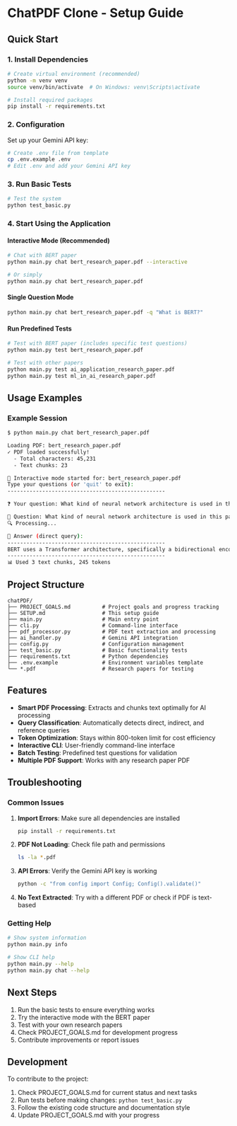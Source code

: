 # ChatPDF Clone - Setup Guide

## Quick Start

### 1. Install Dependencies
```bash
# Create virtual environment (recommended)
python -m venv venv
source venv/bin/activate  # On Windows: venv\Scripts\activate

# Install required packages
pip install -r requirements.txt
```

### 2. Configuration
Set up your Gemini API key:
```bash
# Create .env file from template
cp .env.example .env
# Edit .env and add your Gemini API key
```

### 3. Run Basic Tests
```bash
# Test the system
python test_basic.py
```

### 4. Start Using the Application

#### Interactive Mode (Recommended)
```bash
# Chat with BERT paper
python main.py chat bert_research_paper.pdf --interactive

# Or simply
python main.py chat bert_research_paper.pdf
```

#### Single Question Mode
```bash
python main.py chat bert_research_paper.pdf -q "What is BERT?"
```

#### Run Predefined Tests
```bash
# Test with BERT paper (includes specific test questions)
python main.py test bert_research_paper.pdf

# Test with other papers
python main.py test ai_application_research_paper.pdf
python main.py test ml_in_ai_research_paper.pdf
```

## Usage Examples

### Example Session
```bash
$ python main.py chat bert_research_paper.pdf

Loading PDF: bert_research_paper.pdf
✓ PDF loaded successfully!
  - Total characters: 45,231
  - Text chunks: 23

🎯 Interactive mode started for: bert_research_paper.pdf
Type your questions (or 'quit' to exit):
--------------------------------------------------

❓ Your question: What kind of neural network architecture is used in this paper?

🤔 Question: What kind of neural network architecture is used in this paper?
🔍 Processing...

🤖 Answer (direct query):
--------------------------------------------------
BERT uses a Transformer architecture, specifically a bidirectional encoder...
--------------------------------------------------
📊 Used 3 text chunks, 245 tokens
```

## Project Structure

```
chatPDF/
├── PROJECT_GOALS.md          # Project goals and progress tracking
├── SETUP.md                  # This setup guide
├── main.py                   # Main entry point
├── cli.py                    # Command-line interface
├── pdf_processor.py          # PDF text extraction and processing
├── ai_handler.py             # Gemini API integration
├── config.py                 # Configuration management
├── test_basic.py             # Basic functionality tests
├── requirements.txt          # Python dependencies
├── .env.example              # Environment variables template
└── *.pdf                     # Research papers for testing
```

## Features

- **Smart PDF Processing**: Extracts and chunks text optimally for AI processing
- **Query Classification**: Automatically detects direct, indirect, and reference queries
- **Token Optimization**: Stays within 800-token limit for cost efficiency
- **Interactive CLI**: User-friendly command-line interface
- **Batch Testing**: Predefined test questions for validation
- **Multiple PDF Support**: Works with any research paper PDF

## Troubleshooting

### Common Issues

1. **Import Errors**: Make sure all dependencies are installed
   ```bash
   pip install -r requirements.txt
   ```

2. **PDF Not Loading**: Check file path and permissions
   ```bash
   ls -la *.pdf
   ```

3. **API Errors**: Verify the Gemini API key is working
   ```bash
   python -c "from config import Config; Config().validate()"
   ```

4. **No Text Extracted**: Try with a different PDF or check if PDF is text-based

### Getting Help
```bash
# Show system information
python main.py info

# Show CLI help
python main.py --help
python main.py chat --help
```

## Next Steps

1. Run the basic tests to ensure everything works
2. Try the interactive mode with the BERT paper
3. Test with your own research papers
4. Check PROJECT_GOALS.md for development progress
5. Contribute improvements or report issues

## Development

To contribute to the project:

1. Check PROJECT_GOALS.md for current status and next tasks
2. Run tests before making changes: `python test_basic.py`
3. Follow the existing code structure and documentation style
4. Update PROJECT_GOALS.md with your progress
